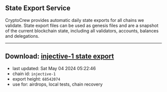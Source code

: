 ## State Export Service
CryptoCrew provides automatic daily state exports for all chains we validate. State export files can be used as genesis files and are a snapshot of the current blockchain state, including all validators, accounts, balances and delegations.

---
**Download: [injective-1 state export](https://dl-eu2.ccvalidators.com/SERVICE/injective/injective-1_export_68542074.json)**
---

- last updated: Sat May 04 2024 05:22:46
- chain id: `injective-1`
- export height: `68542074`
- use for: airdrops, local tests, chain recovery
